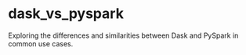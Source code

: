 # dask_vs_pyspark
Exploring the differences and similarities between Dask and PySpark in common use cases.
